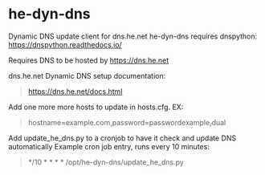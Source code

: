 # he-dyn-dns
Dynamic DNS update client for dns.he.net
he-dyn-dns requires dnspython:
https://dnspython.readthedocs.io/

Requires DNS to be hosted by https://dns.he.net

dns.he.net Dynamic DNS setup documentation:
>https://dns.he.net/docs.html

Add one more more hosts to update in hosts.cfg. EX:
>hostname=example.com,password=passwordexample,dual

Add update_he_dns.py to a cronjob to have it check and update DNS automatically
Example cron job entry, runs every 10 minutes:
>*/10 * * * * /opt/he-dyn-dns/update_he_dns.py
